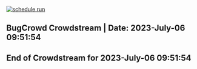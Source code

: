 [![schedule run](https://github.com/Linuxinet/bugcrowd-crowdstream/actions/workflows/actions.yml/badge.svg?branch=master)](https://github.com/Linuxinet/bugcrowd-crowdstream/actions/workflows/actions.yml)
## BugCrowd Crowdstream | Date:  2023-July-06 09:51:54
                            
## End of Crowdstream for 2023-July-06 09:51:54
